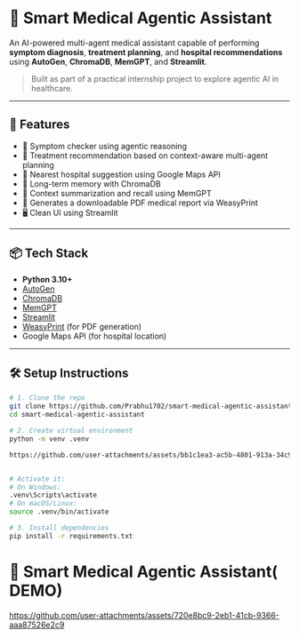 



# 🧠 Smart Medical Agentic Assistant

An AI-powered multi-agent medical assistant capable of performing **symptom diagnosis**, **treatment planning**, and **hospital recommendations** using **AutoGen**, **ChromaDB**, **MemGPT**, and **Streamlit**.

> Built as part of a practical internship project to explore agentic AI in healthcare.

---

## 🚀 Features

- 🔬 Symptom checker using agentic reasoning
- 💊 Treatment recommendation based on context-aware multi-agent planning
- 🏥 Nearest hospital suggestion using Google Maps API
- 🧠 Long-term memory with ChromaDB
- 🧠 Context summarization and recall using MemGPT
- 📄 Generates a downloadable PDF medical report via WeasyPrint
- 🖥️ Clean UI using Streamlit

---

## 📦 Tech Stack

- **Python 3.10+**
- [AutoGen](https://github.com/microsoft/autogen)
- [ChromaDB](https://www.trychroma.com/)
- [MemGPT](https://github.com/cpacker/MemGPT)
- [Streamlit](https://streamlit.io/)
- [WeasyPrint](https://weasyprint.org/) (for PDF generation)
- Google Maps API (for hospital location)

---

## 🛠️ Setup Instructions

```bash
# 1. Clone the repo
git clone https://github.com/Prabhu1702/smart-medical-agentic-assistant.git
cd smart-medical-agentic-assistant

# 2. Create virtual environment
python -m venv .venv    

https://github.com/user-attachments/assets/bb1c1ea3-ac5b-4801-913a-34c930e66f3a


# Activate it:
# On Windows:
.venv\Scripts\activate
# On macOS/Linux:
source .venv/bin/activate

# 3. Install dependencies
pip install -r requirements.txt
```

# 🧠 Smart Medical Agentic Assistant( DEMO)
https://github.com/user-attachments/assets/720e8bc9-2eb1-41cb-9366-aaa87526e2c9
